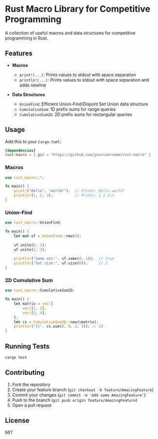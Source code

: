 # Rust Macro Library for Competitive Programming

A collection of useful macros and data structures for competitive programming in Rust.

## Features

- **Macros**
  - `print!(...)`: Prints values to stdout with space separation
  - `println!(...)`: Prints values to stdout with space separation and adds newline

- **Data Structures**
  - `UnionFind`: Efficient Union-Find/Disjoint Set Union data structure
  - `CumulativeSum`: 1D prefix sums for range queries
  - `CumulativeSum2D`: 2D prefix sums for rectangular queries

## Usage

Add this to your `Cargo.toml`:

```toml
[dependencies]
rust-macro = { git = "https://github.com/yourusername/rust-macro" }
```

### Macros

```rust
use rust_macro::*;

fn main() {
    print!("Hello", "world!");  // Prints: Hello world!
    println!(1, 2, 3);          // Prints: 1 2 3\n
}
```

### Union-Find

```rust
use rust_macro::UnionFind;

fn main() {
    let mut uf = UnionFind::new(5);
    
    uf.unite(0, 1);
    uf.unite(2, 3);
    
    println!("Same set:", uf.same(0, 1));  // true
    println!("Set size:", uf.size(0));     // 2
}
```

### 2D Cumulative Sum

```rust
use rust_macro::CumulativeSum2D;

fn main() {
    let matrix = vec![
        vec![1, 2],
        vec![3, 4],
    ];
    let cs = CumulativeSum2D::new(&matrix);
    println!("{}", cs.sum(0, 0, 2, 2)); // 10
}
```

## Running Tests

```bash
cargo test
```

## Contributing

1. Fork the repository
2. Create your feature branch (`git checkout -b feature/AmazingFeature`)
3. Commit your changes (`git commit -m 'Add some AmazingFeature'`)
4. Push to the branch (`git push origin feature/AmazingFeature`)
5. Open a pull request

## License

MIT
